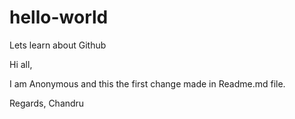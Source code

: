 # hello-world
Lets learn about Github

Hi all, 

I am Anonymous and this the first change made in Readme.md file.

Regards,
Chandru
